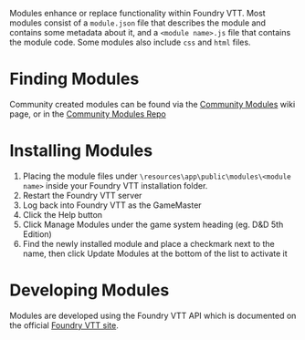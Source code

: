---
---
Modules enhance or replace functionality within Foundry VTT. Most modules consist of a `module.json` file that describes the module and contains some metadata about it, and a `<module name>.js` file that contains the module code. Some modules also include `css` and `html` files.

# Finding Modules
Community created modules can be found via the [Community Modules](Community-Modules) wiki page, or in the [Community Modules Repo](https://github.com/foundry-vtt-community/modules)

# Installing Modules
1. Placing the module files under `\resources\app\public\modules\<module name>` inside your Foundry VTT installation folder. 
2. Restart the Foundry VTT server
3. Log back into Foundry VTT as the GameMaster
4. Click the Help button
5. Click Manage Modules under the game system heading (eg. D&D 5th Edition)
6. Find the newly installed module and place a checkmark next to the name, then click Update Modules at the bottom of the list to activate it


# Developing Modules
Modules are developed using the Foundry VTT API which is documented on the official [Foundry VTT site](http://foundryvtt.com/pages/api.html).

